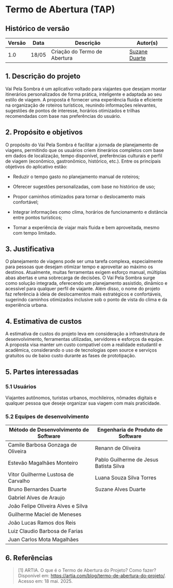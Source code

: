 # Termo de Abertura (TAP)

## Histórico de versão

|Versão|Data|Descrição|Autor(s)|
|---|---|---|---|
|1.0| 18/05 | Criação do Termo de Abertura  |[Suzane Duarte](https://github.com/suzaneaduarte)|

## 1. Descrição do projeto

Vai Pela Sombra é um aplicativo voltado para viajantes que desejam montar itinerários personalizados de forma prática, inteligente e adaptada ao seu estilo de viagem. A proposta é fornecer uma experiência fluida e eficiente na organização de roteiros turísticos, reunindo informações relevantes, sugestões de pontos de interesse, horários otimizados e trilhas recomendadas com base nas preferências do usuário.

## 2. Propósito e objetivos

O propósito do Vai Pela Sombra é facilitar a jornada de planejamento de viagens, permitindo que os usuários criem itinerários completos com base em dados de localização, tempo disponível, preferências culturais e perfil de viagem (econômico, gastronômico, histórico, etc.). Entre os principais objetivos do aplicativo estão:

- Reduzir o tempo gasto no planejamento manual de roteiros;

- Oferecer sugestões personalizadas, com base no histórico de uso;

- Propor caminhos otimizados para tornar o deslocamento mais confortável;

- Integrar informações como clima, horários de funcionamento e distância entre pontos turísticos;

- Tornar a experiência de viajar mais fluida e bem aproveitada, mesmo com tempo limitado.

## 3. Justificativa

O planejamento de viagens pode ser uma tarefa complexa, especialmente para pessoas que desejam otimizar tempo e aproveitar ao máximo os destinos. Atualmente, muitas ferramentas exigem esforço manual, múltiplas abas abertas e uma sobrecarga de decisões. O Vai Pela Sombra surge como solução integrada, oferecendo um planejamento assistido, dinâmico e acessível para qualquer perfil de viajante. Além disso, o nome do projeto faz referência à ideia de deslocamentos mais estratégicos e confortáveis, sugerindo caminhos otimizados inclusive sob o ponto de vista do clima e da experiência urbana.

## 4. Estimativa de custos

A estimativa de custos do projeto leva em consideração a infraestrutura de desenvolvimento, ferramentas utilizadas, servidores e esforços da equipe. A proposta visa manter um custo compatível com a realidade estudantil e acadêmica, considerando o uso de tecnologias open source e serviços gratuitos ou de baixo custo durante as fases de prototipação.

## 5. Partes interessadas

### 5.1 Usuários

Viajantes autônomos, turistas urbanos, mochileiros, nômades digitais e qualquer pessoa que deseje organizar sua viagem com mais praticidade.

### 5.2 Equipes de desenvolvimento

| Método de Desenvolvimento de Software | Engenharia de Produto de Software |
| ------------------------------------- | --------------------------------- |
| Camile Barbosa Gonzaga de Oliveira                 | Renann de Oliveira |
| Estevão Magalhães Monteiro            | Pablo Guilherme de Jesus Batista Silva |
| Vitor Guilherme Lustosa de Carvalho               | Luana Souza Silva Torres |
| Bruno Bernardes Duarte              | Suzane Alves Duarte |
| Gabriel Alves de Araujo              | 
| João Felipe Oliveira Alves e Silva                | 
| Guilherme Maciel de Meneses| 
| João Lucas Ramos dos Reis         |
| Luiz Claudio Barbosa de Farias                            |
| Juan Carlos Mota Magalhães                   |

## 6. Referências

> [1] ARTIA. O que é o Termo de Abertura do Projeto? Como fazer? Disponível em: https://artia.com/blog/termo-de-abertura-do-projeto/. Acesso em: 18 mai. 2025.

